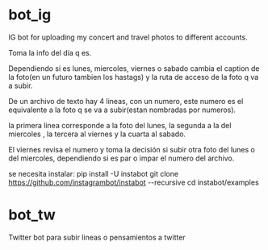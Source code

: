 # bot_ig
IG bot for uploading my concert and travel photos to different accounts.

Toma la info del día q es.

Dependiendo si es lunes, miercoles, viernes o sabado cambia el caption de la foto(en un futuro tambien los hastags) y la ruta de acceso de la foto q va a subir.

De un archivo de texto hay 4 lineas, con un numero, este numero es el equivalente a la foto q se va a subir(estan nombradas por numeros).

la primera linea corresponde  a la foto del lunes, la segunda a la del miercoles , la tercera al viernes y la cuarta al sabado.

El viernes revisa el numero y toma la decisión si subir otra foto del lunes o del miercoles, dependiendo si es par o impar el numero del archivo.

se necesita instalar:
pip install -U instabot
git clone https://github.com/instagrambot/instabot --recursive
cd instabot/examples

# bot_tw

Twitter bot para subir lineas o pensamientos a twitter
